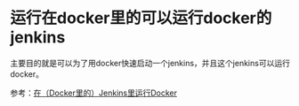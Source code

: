 # 运行在docker里的可以运行docker的jenkins

主要目的就是可以为了用docker快速启动一个jenkins，并且这个jenkins可以运行docker。

参考：[在（Docker里的）Jenkins里运行Docker](http://www.dockone.io/article/431)